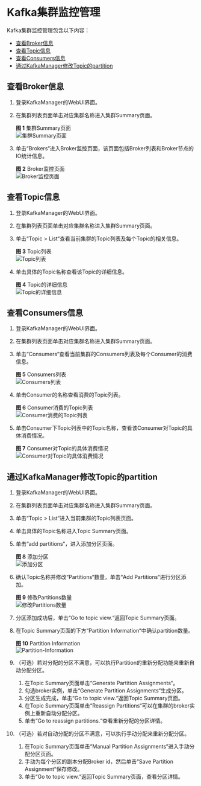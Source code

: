# Kafka集群监控管理<a name="ZH-CN_TOPIC_0173178417"></a>

Kafka集群监控管理包含以下内容：

-   [查看Broker信息](#section1254019150558)
-   [查看Topic信息](#section2384151125912)
-   [查看Consumers信息](#section517576022)
-   [通过KafkaManager修改Topic的partition](#section195268241735)

## 查看Broker信息<a name="section1254019150558"></a>

1.  登录KafkaManager的WebUI界面。
2.  在集群列表页面单击对应集群名称进入集群Summary页面。

    **图 1**  集群Summary页面<a name="fig51082016253"></a>  
    ![](figures/集群Summary页面.png "集群Summary页面")

3.  单击“Brokers“进入Broker监控页面，该页面包括Broker列表和Broker节点的IO统计信息。

    **图 2**  Broker监控页面<a name="fig4283026133010"></a>  
    ![](figures/Broker监控页面.png "Broker监控页面")


## 查看Topic信息<a name="section2384151125912"></a>

1.  登录KafkaManager的WebUI界面。
2.  在集群列表页面单击对应集群名称进入集群Summary页面。
3.  单击“Topic \> List“查看当前集群的Topic列表及每个Topic的相关信息。

    **图 3**  Topic列表<a name="fig820314249365"></a>  
    ![](figures/Topic列表.png "Topic列表")

4.  单击具体的Topic名称查看该Topic的详细信息。

    **图 4**  Topic的详细信息<a name="fig597644733810"></a>  
    ![](figures/Topic的详细信息.png "Topic的详细信息")


## 查看Consumers信息<a name="section517576022"></a>

1.  登录KafkaManager的WebUI界面。
2.  在集群列表页面单击对应集群名称进入集群Summary页面。
3.  单击“Consumers“查看当前集群的Consumers列表及每个Consumer的消费信息。

    **图 5**  Consumers列表<a name="fig1875394394113"></a>  
    ![](figures/Consumers列表.png "Consumers列表")

4.  单击Consumer的名称查看消费的Topic列表。

    **图 6**  Consumer消费的Topic列表<a name="fig197791150114411"></a>  
    ![](figures/Consumer消费的Topic列表.png "Consumer消费的Topic列表")

5.  单击Consumer下Topic列表中的Topic名称，查看该Consumer对Topic的具体消费情况。

    **图 7**  Consumer对Topic的具体消费情况<a name="fig10399118144810"></a>  
    ![](figures/Consumer对Topic的具体消费情况.png "Consumer对Topic的具体消费情况")


## 通过KafkaManager修改Topic的partition<a name="section195268241735"></a>

1.  登录KafkaManager的WebUI界面。
2.  在集群列表页面单击对应集群名称进入集群Summary页面。
3.  单击“Topic \> List“进入当前集群的Topic列表页面。
4.  单击具体的Topic名称进入Topic Summary页面。
5.  单击“add partitions“，进入添加分区页面。

    **图 8**  添加分区<a name="fig122581408519"></a>  
    ![](figures/添加分区.png "添加分区")

6.  确认Topic名称并修改“Partitions“数量，单击“Add Partitions“进行分区添加。

    **图 9**  修改Partitions数量<a name="fig15559240162512"></a>  
    ![](figures/修改Partitions数量.png "修改Partitions数量")

7.  分区添加成功后，单击“Go to topic view.“返回Topic Summary页面。
8.  在Topic Summary页面的下方“Partition Information“中确认partition数量。

    **图 10**  Partition Information<a name="fig191755129282"></a>  
    ![](figures/Partition-Information.png "Partition-Information")

9.  （可选）若对分配的分区不满意，可以执行Partition的重新分配功能来重新自动分配分区。
    1.  在Topic Summary页面单击“Generate Partition Assignments“。
    2.  勾选broker实例，单击“Generate Partition Assignments“生成分区。
    3.  分区生成完成，单击“Go to topic view.“返回Topic Summary页面。
    4.  在Topic Summary页面单击“Reassign Partitions“可以在集群的broker实例上重新自动分配分区。
    5.  单击“Go to reassign partitions.“查看重新分配的分区详情。

10. （可选）若对自动分配的分区不满意，可以执行手动分配来重新分配分区。
    1.  在Topic Summary页面单击“Manual Partition Assignments“进入手动分配分区页面。
    2.  手动为每个分区的副本分配Broker id，然后单击“Save Partition Assignment“保存修改。
    3.  单击“Go to topic view.“返回Topic Summary页面，查看分区详情。



